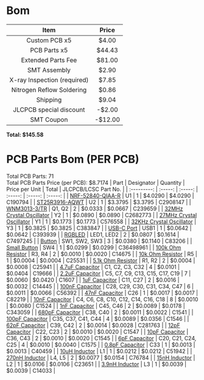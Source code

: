 # Bom
| Item | Price |
| :-----: | :-----: |
| Custom PCB x5 | $4.00 |
| PCB Parts x5 | $44.43 |
| Extended Parts Fee | $81.00 |
| SMT Assembly | $2.90 |
| X-ray Inspection (required) | $7.85 |
| Nitrogen Reflow Soldering | $0.86 |
| Shipping | $9.04 |
| JLCPCB special discount | -$2.00 |
| SMT Coupon | -$12.00 |

**Total: $145.58**

# PCB Parts Bom (PER PCB)
Total PCB Parts: 71<br>
Total PCB Parts Price (per PCB): $8.7174
| Part | Designator | Quantity | Price per Unit | Total | JLCPCB/LCSC Part No. |
| :---------: | :-----: | :-----: | :-----: | :-----: | :-----: |
| [NRF-52840-QIAA-R](https://jlcpcb.com/partdetail/NordicSemicon-NRF52840_QIAAR/C190794) | U1 | 1 | $4.0290 | $4.0290 | C190794 |
| [ST25R3916-AQWT](https://jlcpcb.com/partdetail/STMicroelectronics-ST25R3916AQWT/C2908147) | U2 | 1 | $3.3795 | $3.3795 | C2908147 |
| [WNM3013-3/TR](https://jlcpcb.com/partdetail/WILLSEMI_Will_Semicon-WNM3013_3TR/C239659) | Q1, Q2 | 2 | $0.0333 | $0.0667 | C239659 |
| [32MHz Crystal Oscillator](https://jlcpcb.com/partdetail/2777870-X201632MOB4SI/C2682773) | Y2 | 1 | $0.0890 | $0.0890 | C2682773 |
| [27MHz Crystal Oscillator](https://jlcpcb.com/partdetail/604049-XRCGB27M120F3M00R0/C576558) | Y1 | 1 | $0.1773 | $0.1773 | C576558 |
| [32KHz Crystal Oscillator](https://jlcpcb.com/partdetail/357119-X161032768KGD2SI/C383847) | Y3 | 1 | $0.3825 | $0.3825 | C383847 |
| [USB-C Port](https://jlcpcb.com/partdetail/SHOUHAN-TYPEC16PIN/C393939) | USB1 | 1 | $0.0642 | $0.0642 | C393939 |
| [RGBLED](https://jlcpcb.com/partdetail/ChauLight-ZSRGB_2017H_08Z3/C7497245) | LED1, LED2 | 2 | $0.0807 | $0.1614 | C7497245 |
| [Button](https://jlcpcb.com/partdetail/Korean_HropartsElec-K2_6639SP_C4SC04/C83206) | SW1, SW2, SW3 | 3 | $0.0380 | $0.1140 | C83206 |
| [Small Button](https://jlcpcb.com/partdetail/hanxia-HX_3x4x2_2P_25N/C36498961) | SW4 | 1 | $0.0299 | $0.0299 | C36498961 |
| [100k Ohm Resistor](https://jlcpcb.com/partdetail/YAGEO-RC0603FR07100KL/C14675) | R3, R4 | 2 | $0.0010 | $0.0020 | C14675 |
| [10k Ohm Resistor](https://jlcpcb.com/partdetail/26274-0402WGJ0103TCE/C25531) | R5 | 1 | $0.0004 | $0.0004 | C25531 |
| [5.1k Ohm Resistor](https://jlcpcb.com/partdetail/26684-0402WGJ0512TCE/C25941) | R1, R2 | 2 | $0.0004 | $0.0008 | C25941 |
| [4.7uF Capacitor](https://jlcpcb.com/partdetail/20375-CL10A475KO8NNNC/C19666) | C1, C2, C3, C32 | 4 | $0.0101 | $0.0404 | C19666 |
| [2.2uF Capacitor](https://jlcpcb.com/partdetail/1959-CL10A225KP8NNNC/C1607) | C5, C7, C9, C13, C15, C17, C19 | 7 | $0.0060 | $0.0420 | C1607 |
| [1uF Capacitor](https://jlcpcb.com/partdetail/15107-CL05A105KP5NNNC/C14445) | C11, C27 | 2 | $0.0016 | $0.0032 | C14445 |
| [100nF Capacitor](https://jlcpcb.com/partdetail/57421-0402B104K250NT/C56392) | C28, C29, C30, C31, C34, C47 | 6 |  $0.0011 |  $0.0066 | C56392 |
| [47nF Capacitor](https://jlcpcb.com/partdetail/83376-0402B473K500NT/C82219) | C26 | 1 | $0.0017 | $0.0017 | C82219 |
| [10nF Capacitor](https://jlcpcb.com/partdetail/1876-0402B103K500NT/C1524) | C4, C6, C8, C10, C12, C14, C16, C18 | 8 | $0.0010 | $0.0080 | C1524 |
| [1nF Capacitor](https://jlcpcb.com/partdetail/TDK-C1005C0G1E102JT000F/C343059) | C45, C46 | 2 | $0.0089 | $0.0178 | C343059 |
| [680pF Capacitor](https://jlcpcb.com/partdetail/1893-0402B681K500NT/C1541) | C38, C40 | 2 | $0.0011 | $0.0022 | C1541 |
| [100pF Capacitor](https://jlcpcb.com/partdetail/1898-0402CG101J500NT/C1546) | C35, C37, C41, C44 | 4 | $0.0089 | $0.0356 | C1546 |
| [62pF Capacitor](https://jlcpcb.com/partdetail/YAGEO-CC0402JRNPO9BN620/C281763) | C39, C42 | 2 | $0.0014 | $0.0028 | C281763 |
| [12pF Capacitor](https://jlcpcb.com/partdetail/1899-0402CG120J500NT/C1547) | C22, C23 | 2 | $0.0010 | $0.0020 | C1547 |
| [10pF Capacitor](https://jlcpcb.com/partdetail/1897-0402CG100J500NT/C1545) | C36, C43 | 2 | $0.0010 | $0.0020 | C1545 |
| [6pF Capacitor](https://jlcpcb.com/partdetail/1927-0402CG6R0C500NT/C1575) | C20, C21, C24, C25 | 4 | $0.0010 | $0.0040 | C1575 |
| [0.8pF Capacitor](https://jlcpcb.com/partdetail/41442-0402CG0R8C500NT/C40459) | C33 | 1 | $0.0013 | $0.0013 | C40459 |
| [10uH Inductor](https://jlcpcb.com/partdetail/Sunlord-MCL1608S100MT/C51942) | L1 | 1 | $0.0212 | $0.0212 | C51942 |
| [270nH Inductor](https://jlcpcb.com/partdetail/TDK-MLG1005SR27JT000/C76784) | L4, L5 | 2 | $0.0077 | $0.0154 | C76784 |
| [15nH Inductor](https://jlcpcb.com/partdetail/Sunlord-SDCL1608C15NJTDF/C23651) | L2 | 1 | $0.0106 | $0.0106 | C23651 |
| [3.9nH Inductor](https://jlcpcb.com/partdetail/Sunlord-SDCL1005C3N9STDF/C14033) | L3 | 1 | $0.0039 | $0.0039 | C14033 |